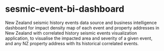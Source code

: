 # sesmic-event-bi-dashboard

New Zealand seismic history events data source and business intelligence 
dashboard for impact density map of each event and property addresses in 
New Zealand with correlated history seismic events visualization application, 
to visualise the impacted area and severity of a given event, and any NZ 
property address with Its historical correlated events.
